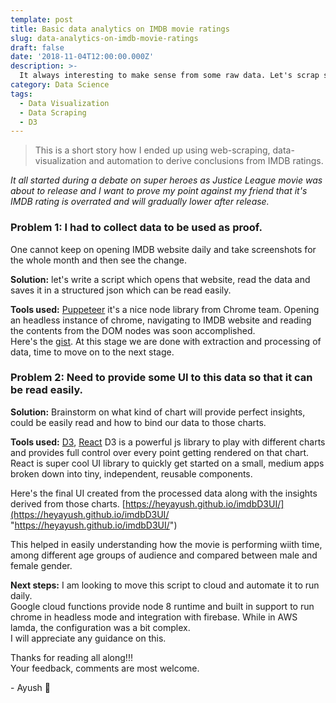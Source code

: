 ```yaml
---
template: post
title: Basic data analytics on IMDB movie ratings
slug: data-analytics-on-imdb-movie-ratings
draft: false
date: '2018-11-04T12:00:00.000Z'
description: >-
  It always interesting to make sense from some raw data. Let's scrap some data from IMDB and then create visualizations from it, which will help us derive some insights about those movies...
category: Data Science
tags:
  - Data Visualization
  - Data Scraping
  - D3
---
```


> This is a short story how I ended up using web-scraping, data-visualization and automation to derive conclusions from IMDB ratings.

*It all started during a debate on super heroes as Justice League movie was about to release and I want to prove my point against my friend that it's IMDB rating is overrated and will gradually lower after release.*

### Problem 1: I had to collect data to be used as proof.
One cannot keep on opening IMDB website daily and take screenshots for the whole month and then see the change.

**Solution:** let's write a script which opens that website, read the data and saves it in a structured json which can be read easily.

**Tools used:** [Puppeteer](https://github.com/GoogleChrome/puppeteer "Puppeteer") it's a nice node library from Chrome team. Opening an headless instance of chrome, navigating to IMDB website and reading the contents from the DOM nodes was soon accomplished.  
Here's the [gist](https://gist.github.com/heyayush/7356cb1df9001f2438f406dbde549400 "gist").
At this stage we are done with extraction and processing of data, time to move on to the next stage.

### Problem 2: Need to provide some UI to this data so that it can be read easily.
**Solution:** Brainstorm on what kind of chart will provide perfect insights, could be easily read and how to bind our data to those charts.

**Tools used:** [D3](https://d3js.org/ "D3"), [React](https://reactjs.org/ "React")
D3 is a powerful js library to play with different charts and provides full control over every point getting rendered on that chart.  
React is super cool UI library to quickly get started on a small, medium apps broken down into tiny, independent, reusable components.

Here's the final UI created from the processed data along with the insights derived from those charts. [https://heyayush.github.io/imdbD3UI/](https://heyayush.github.io/imdbD3UI/ "https://heyayush.github.io/imdbD3UI/")

This helped in easily understanding how the movie is performing wiith time, among different age groups of audience and compared between male and female gender.

**Next steps:**
I am looking to move this script to cloud and automate it to run daily.  
Google cloud functions provide node 8 runtime and built in support to run chrome in headless mode and integration with firebase. While in AWS lamda, the configuration was a bit complex.  
I will appreciate any guidance on this.

Thanks for reading all along!!!  
Your feedback, comments are most welcome.

\- Ayush 🙂